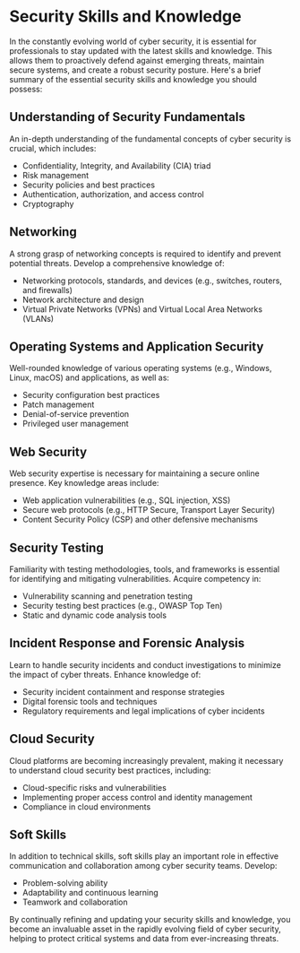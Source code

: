 # Security Skills and Knowledge

In the constantly evolving world of cyber security, it is essential for professionals to stay updated with the latest skills and knowledge. This allows them to proactively defend against emerging threats, maintain secure systems, and create a robust security posture. Here's a brief summary of the essential security skills and knowledge you should possess:

## Understanding of Security Fundamentals

An in-depth understanding of the fundamental concepts of cyber security is crucial, which includes:

- Confidentiality, Integrity, and Availability (CIA) triad
- Risk management
- Security policies and best practices
- Authentication, authorization, and access control
- Cryptography

## Networking

A strong grasp of networking concepts is required to identify and prevent potential threats. Develop a comprehensive knowledge of:

- Networking protocols, standards, and devices (e.g., switches, routers, and firewalls)
- Network architecture and design
- Virtual Private Networks (VPNs) and Virtual Local Area Networks (VLANs)

## Operating Systems and Application Security

Well-rounded knowledge of various operating systems (e.g., Windows, Linux, macOS) and applications, as well as:

- Security configuration best practices
- Patch management
- Denial-of-service prevention
- Privileged user management

## Web Security

Web security expertise is necessary for maintaining a secure online presence. Key knowledge areas include:

- Web application vulnerabilities (e.g., SQL injection, XSS)
- Secure web protocols (e.g., HTTP Secure, Transport Layer Security)
- Content Security Policy (CSP) and other defensive mechanisms

## Security Testing

Familiarity with testing methodologies, tools, and frameworks is essential for identifying and mitigating vulnerabilities. Acquire competency in:

- Vulnerability scanning and penetration testing
- Security testing best practices (e.g., OWASP Top Ten)
- Static and dynamic code analysis tools

## Incident Response and Forensic Analysis

Learn to handle security incidents and conduct investigations to minimize the impact of cyber threats. Enhance knowledge of:

- Security incident containment and response strategies
- Digital forensic tools and techniques
- Regulatory requirements and legal implications of cyber incidents

## Cloud Security

Cloud platforms are becoming increasingly prevalent, making it necessary to understand cloud security best practices, including:

- Cloud-specific risks and vulnerabilities
- Implementing proper access control and identity management
- Compliance in cloud environments

## Soft Skills

In addition to technical skills, soft skills play an important role in effective communication and collaboration among cyber security teams. Develop:

- Problem-solving ability
- Adaptability and continuous learning
- Teamwork and collaboration

By continually refining and updating your security skills and knowledge, you become an invaluable asset in the rapidly evolving field of cyber security, helping to protect critical systems and data from ever-increasing threats.
